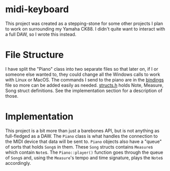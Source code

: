 # midi-keyboard
This project was created as a stepping-stone for some other projects I plan to work on surrounding my Yamaha CK88. I didn't quite want to interact with a full DAW, so I wrote this instead.

# File Structure
I have split the "Piano" class into two separate files so that later on, if I or someone else wanted to, they could change all the Windows calls to work with Linux or MacOS.
The commands I send to the piano are in the [bindings](Yamaha-CK88-Bindings.h) file so more can be added easily as needed.
[structs.h](structs.h) holds Note, Measure, Song struct definitions. See the implementation section for a description of those.

# Implementation
This project is a bit more than just a barebones API, but is not anything as full-fledged as a DAW. The `Piano` class is what handles the connection to the MIDI device that data will be sent to. `Piano` objects also have a "queue" of sorts that holds `Song`s in them. These `Song` structs contains `Measure`s which contain `Note`s. The `Piano::player()` function goes through the queue of `Song`s and, using the `Measure`'s tempo and time signature, plays the `Note`s accordingly.
